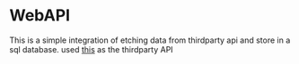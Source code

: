 # WebAPI
This is a simple integration of etching data from thirdparty api and store in a sql database.
used [this](http://jsonplaceholder.typicode.com) as the thirdparty API
